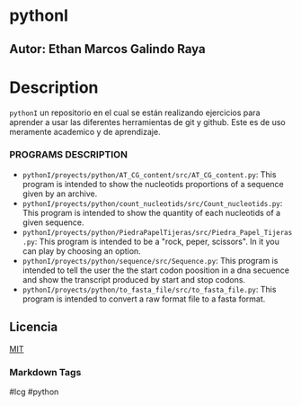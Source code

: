 # pythonI
## Autor: Ethan Marcos Galindo Raya

# Description
`pythonI` un repositorio en el cual se están realizando ejercicios para aprender a usar las diferentes herramientas de git y github.
Este es de uso meramente academico y de aprendizaje.

### PROGRAMS DESCRIPTION
- `pythonI/proyects/python/AT_CG_content/src/AT_CG_content.py`: This program is intended to show the nucleotids proportions of a sequence given by an archive.
- `pythonI/proyects/python/count_nucleotids/src/Count_nucleotids.py`: This program is intended to show the quantity of each nucleotids of a given sequence.
- `pythonI/proyects/python/PiedraPapelTijeras/src/Piedra_Papel_Tijeras.py`: This program is intended to be a "rock, peper, scissors". In it you can play by choosing an option.
- `pythonI/proyects/python/sequence/src/Sequence.py`: This program is intended to tell the user the the start codon poosition in a dna secuence and show the transcript produced by start and stop codons.
- `pythonI/proyects/python/to_fasta_file/src/to_fasta_file.py`: This program is intended to convert a raw format file to a fasta format.

## Licencia
[MIT](LICENSE.md)

### Markdown Tags
#lcg #python